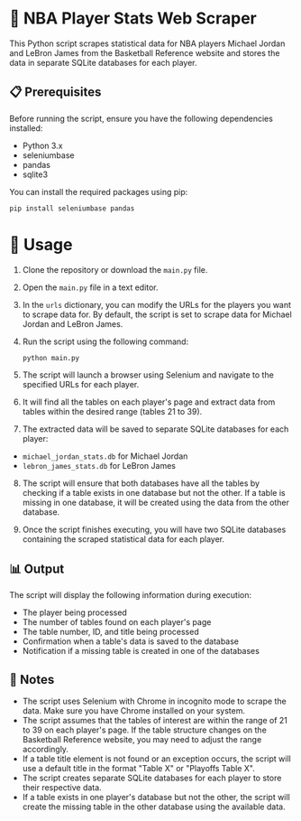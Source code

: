 # 🏀 NBA Player Stats Web Scraper

This Python script scrapes statistical data for NBA players Michael Jordan and LeBron James from the Basketball Reference website and stores the data in separate SQLite databases for each player.

## 📋 Prerequisites

Before running the script, ensure you have the following dependencies installed:

- Python 3.x
- seleniumbase
- pandas
- sqlite3

You can install the required packages using pip:

```bash
pip install seleniumbase pandas
```
# 🚀 Usage
1. Clone the repository or download the `main.py` file.

2. Open the `main.py` file in a text editor.

3. In the `urls` dictionary, you can modify the URLs for the players you want to scrape data for. By default, the script is set to scrape data for Michael Jordan and LeBron James.

4. Run the script using the following command:

   ```bash
   python main.py
   ```
5. The script will launch a browser using Selenium and navigate to the specified URLs for each player.

6. It will find all the tables on each player's page and extract data from tables within the desired range (tables 21 to 39).

7. The extracted data will be saved to separate SQLite databases for each player:
  - `michael_jordan_stats.db` for Michael Jordan
  - `lebron_james_stats.db` for LeBron James

8. The script will ensure that both databases have all the tables by checking if a table exists in one database but not the other. If a table is missing in one database, it will be created using the data from the other database.

9. Once the script finishes executing, you will have two SQLite databases containing the scraped statistical data for each player.

## 📊 Output

The script will display the following information during execution:

- The player being processed
- The number of tables found on each player's page
- The table number, ID, and title being processed
- Confirmation when a table's data is saved to the database
- Notification if a missing table is created in one of the databases

## 📝 Notes

- The script uses Selenium with Chrome in incognito mode to scrape the data. Make sure you have Chrome installed on your system.
- The script assumes that the tables of interest are within the range of 21 to 39 on each player's page. If the table structure changes on the Basketball Reference website, you may need to adjust the range accordingly.
- If a table title element is not found or an exception occurs, the script will use a default title in the format "Table X" or "Playoffs Table X".
- The script creates separate SQLite databases for each player to store their respective data.
- If a table exists in one player's database but not the other, the script will create the missing table in the other database using the available data.
